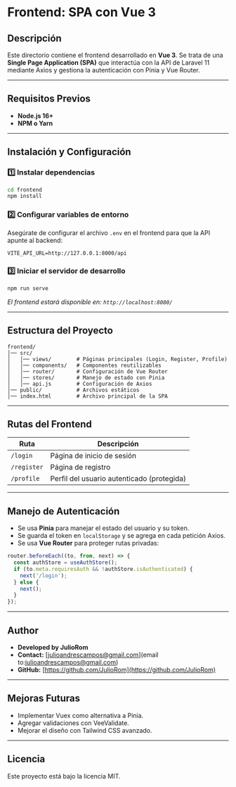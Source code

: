 # Frontend: SPA con Vue 3

## Descripción
Este directorio contiene el frontend desarrollado en **Vue 3**. Se trata de una **Single Page Application (SPA)** que interactúa con la API de Laravel 11 mediante Axios y gestiona la autenticación con Pinia y Vue Router.

---

## **Requisitos Previos**
- **Node.js 16+**
- **NPM o Yarn**

---

## **Instalación y Configuración**
### 1️⃣ Instalar dependencias
```sh
cd frontend
npm install
```

### 2️⃣ Configurar variables de entorno
Asegúrate de configurar el archivo `.env` en el frontend para que la API apunte al backend:
```env
VITE_API_URL=http://127.0.0.1:8000/api
```

### 3️⃣ Iniciar el servidor de desarrollo
```sh
npm run serve
```
_El frontend estará disponible en: `http://localhost:8080/`_

---

## **Estructura del Proyecto**
```
frontend/
│── src/
│   │── views/        # Páginas principales (Login, Register, Profile)
│   │── components/   # Componentes reutilizables
│   │── router/       # Configuración de Vue Router
│   │── stores/       # Manejo de estado con Pinia
│   │── api.js        # Configuración de Axios
│── public/           # Archivos estáticos
│── index.html        # Archivo principal de la SPA
```

---

## **Rutas del Frontend**
| Ruta | Descripción |
|------|-------------|
| `/login` | Página de inicio de sesión |
| `/register` | Página de registro |
| `/profile` | Perfil del usuario autenticado (protegida) |

---

## **Manejo de Autenticación**
- Se usa **Pinia** para manejar el estado del usuario y su token.
- Se guarda el token en `localStorage` y se agrega en cada petición Axios.
- Se usa **Vue Router** para proteger rutas privadas:
```js
router.beforeEach((to, from, next) => {
  const authStore = useAuthStore();
  if (to.meta.requiresAuth && !authStore.isAuthenticated) {
    next('/login');
  } else {
    next();
  }
});
```

---

## **Author**

- **Developed by JulioRom**
- **Contact:** [julioandrescampos@gmail.com](email to:julioandrescampos@gmail.com)
- **GitHub:** [https://github.com/JulioRom](https://github.com/JulioRom)

---

## **Mejoras Futuras**
- Implementar Vuex como alternativa a Pinia.
- Agregar validaciones con VeeValidate.
- Mejorar el diseño con Tailwind CSS avanzado.

---

## **Licencia**
Este proyecto está bajo la licencia MIT.

